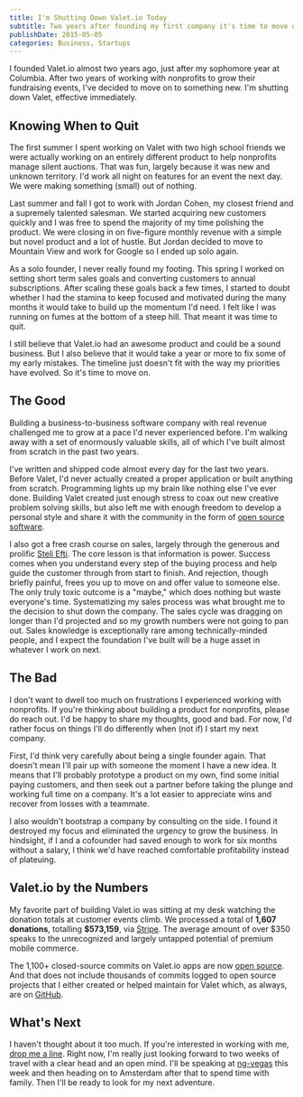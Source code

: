 ```yaml
---
title: I'm Shutting Down Valet.io Today
subtitle: Two years after founding my first company it's time to move on
publishDate: 2015-05-05
categories: Business, Startups
---
```


I founded Valet.io almost two years ago, just after my sophomore year at Columbia. After two years of working with nonprofits to grow their fundraising events, I've decided to move on to something new. I'm shutting down Valet, effective immediately.

## Knowing When to Quit

The first summer I spent working on Valet with two high school friends we were actually working on an entirely different product to help nonprofits manage silent auctions. That was fun, largely because it was new and unknown territory. I'd work all night on features for an event the next day. We were making something (small) out of nothing.

Last summer and fall I got to work with Jordan Cohen, my closest friend and a supremely talented salesman. We started acquiring new customers quickly and I was free to spend the majority of my time polishing the product. We were closing in on five-figure monthly revenue with a simple but novel product and a lot of hustle. But Jordan decided to move to Mountain View and work for Google so I ended up solo again.

As a solo founder, I never really found my footing. This spring I worked on setting short term sales goals and converting customers to annual subscriptions. After scaling these goals back a few times, I started to doubt whether I had the stamina to keep focused and motivated during the many months it would take to build up the momentum I'd need. I felt like I was running on fumes at the bottom of a steep hill. That meant it was time to quit.

I still believe that Valet.io had an awesome product and could be a sound business. But I also believe that it would take a year or more to fix some of my early mistakes. The timeline just doesn't fit with the way my priorities have evolved. So it's time to move on.

## The Good

Building a business-to-business software company with real revenue challenged me to grow at a pace I'd never experienced before. I'm walking away with a set of enormously valuable skills, all of which I've built almost from scratch in the past two years. 

I've written and shipped code almost every day for the last two years. Before Valet, I'd never actually created a proper application or built anything from scratch. Programming lights up my brain like nothing else I've ever done. Building Valet created just enough stress to coax out new creative problem solving skills, but also left me with enough freedom to develop a personal style and share it with the community in the form of [open source software](https://github.com/bendrucker).

I also got a free crash course on sales, largely through the generous and prolific [Steli Efti](https://twitter.com/steli). The core lesson is that information is power. Success comes when you understand every step of the buying process and help guide the customer through from start to finish. And rejection, though briefly painful, frees you up to move on and offer value to someone else. The only truly toxic outcome is a "maybe," which does nothing but waste everyone's time. Systematizing my sales process was what brought me to the decision to shut down the company. The sales cycle was dragging on longer than I'd projected and so my growth numbers were not going to pan out. Sales knowledge is exceptionally rare among technically-minded people, and I expect the foundation I've built will be a huge asset in whatever I work on next. 

## The Bad

I don't want to dwell too much on frustrations I experienced working with nonprofits. If you're thinking about building a product for nonprofits, please do reach out. I'd be happy to share my thoughts, good and bad. For now, I'd rather focus on things I'll do differently when (not if) I start my next company. 

First, I'd think very carefully about being a single founder again. That doesn't mean I'll pair up with someone the moment I have a new idea. It means that I'll probably prototype a product on my own, find some initial paying customers, and then seek out a partner before taking the plunge and working full time on a company. It's a lot easier to appreciate wins and recover from losses with a teammate. 

I also wouldn't bootstrap a company by consulting on the side. I found it destroyed my focus and eliminated the urgency to grow the business. In hindsight, if I and a cofounder had saved enough to work for six months without a salary, I think we'd have reached comfortable profitability instead of plateuing. 

## Valet.io by the Numbers

My favorite part of building Valet.io was sitting at my desk watching the donation totals at customer events climb. We processed a total of **1,607 donations**, totalling **$573,159**, via [Stripe](http://stripe.com/). The average amount of over $350 speaks to the unrecognized and largely untapped potential of premium mobile commerce. 

The 1,100+ closed-source commits on Valet.io apps are now [open source](https://github.com/valet-io). And that does not include thousands of commits logged to open source projects that I either created or helped maintain for Valet which, as always, are on [GitHub](https://github.com/bendrucker).

## What's Next

I haven't thought about it too much. If you're interested in working with me, [drop me a line](mailto:bvdrucker@gmail.com). Right now, I'm really just looking forward to two weeks of travel with a clear head and an open mind. I'll be speaking at [ng-vegas](http://www.ng-vegas.org/) this week and then heading on to Amsterdam after that to spend time with family. Then I'll be ready to look for my next adventure. 
